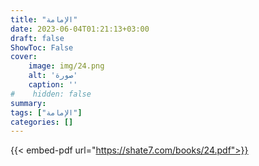 ```yaml
---
title: "الإمامة"
date: 2023-06-04T01:21:13+03:00
draft: false
ShowToc: False
cover:
    image: img/24.png
    alt: 'صورة'
    caption: ''
#    hidden: false
summary: 
tags: ["الإمامة"]
categories: []
---
```

{{< embed-pdf url="https://shate7.com/books/24.pdf">}}


